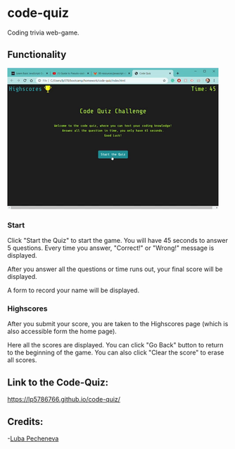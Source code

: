 # code-quiz

Coding trivia web-game.

## Functionality 

![Gamegif](assets/preview.gif)
### Start
Click "Start the Quiz" to start the game.
You will have 45 seconds to answer 5 questions.
Every time you answer, "Correct!" or "Wrong!" message is displayed.

After you answer all the questions or time runs out, your final score will be displayed.

A form to record your name will be displayed.

### Highscores

After you submit your score, you are taken to the Highscores page (which is also accessible form the home page). 

Here all the scores are displayed.
You can click "Go Back" button to return to the beginning of the game.
You can also click "Clear the score" to erase all scores.

## Link to the Code-Quiz:

https://lp5786766.github.io/code-quiz/

## Credits:
-[Luba Pecheneva](https://github.com/lp5786766)
